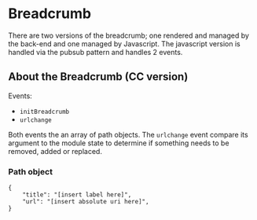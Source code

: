 # Breadcrumb

There are two versions of the breadcrumb; one rendered and managed by the back-end and one managed by Javascript. The javascript version is handled via the pubsub pattern and handles 2 events.

## About the Breadcrumb (CC version)

Events:
- `initBreadcrumb`
- `urlchange`

Both events the an array of path objects. The `urlchange` event compare its argument to the module state to determine if something needs to be removed, added or replaced.

### Path object

```
{
	"title": "[insert label here]",
	"url": "[insert absolute uri here]",
}
```
